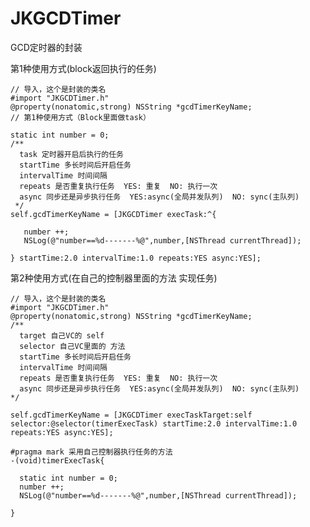 # JKGCDTimer
GCD定时器的封装

第1种使用方式(block返回执行的任务)

    // 导入，这个是封装的类名
    #import "JKGCDTimer.h"
    @property(nonatomic,strong) NSString *gcdTimerKeyName;
    // 第1种使用方式（Block里面做task）

    static int number = 0;
    /**
      task 定时器开启后执行的任务
      startTime 多长时间后开启任务
      intervalTime 时间间隔
      repeats 是否重复执行任务  YES: 重复  NO: 执行一次
      async 同步还是异步执行任务  YES:async(全局并发队列)  NO: sync(主队列)
     */
    self.gcdTimerKeyName = [JKGCDTimer execTask:^{

       number ++;
       NSLog(@"number==%d-------%@",number,[NSThread currentThread]);

    } startTime:2.0 intervalTime:1.0 repeats:YES async:YES];
 
 第2种使用方式(在自己的控制器里面的方法 实现任务)
 
    // 导入，这个是封装的类名
    #import "JKGCDTimer.h"
    @property(nonatomic,strong) NSString *gcdTimerKeyName;
    /**
      target 自己VC的 self
      selector 自己VC里面的 方法
      startTime 多长时间后开启任务
      intervalTime 时间间隔
      repeats 是否重复执行任务  YES: 重复  NO: 执行一次
      async 同步还是异步执行任务  YES:async(全局并发队列)  NO: sync(主队列)
    */

    self.gcdTimerKeyName = [JKGCDTimer execTaskTarget:self selector:@selector(timerExecTask) startTime:2.0 intervalTime:1.0 repeats:YES async:YES];

    #pragma mark 采用自己控制器执行任务的方法
    -(void)timerExecTask{

      static int number = 0;
      number ++;
      NSLog(@"number==%d-------%@",number,[NSThread currentThread]);

    }

